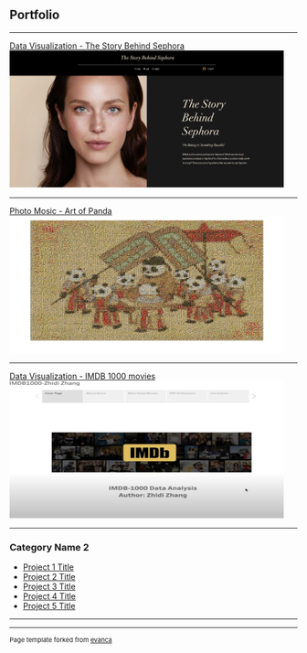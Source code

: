 ## Portfolio

---

[Data Visualization - The Story Behind Sephora](/sephora_page)
<img src="images/sephora_cover_page.png" width="480" height="240"/>

---

[Photo Mosic - Art of Panda](/artofPanda_page)
<img src="images/panda_cover_page.png" width="480" height="240"/>

---

[Data Visualization - IMDB 1000 movies](https://www.youtube.com/watch?v=JnYM0gnVbTU&t=28s)
<img src="images/imdb_cover_page.png" width="480" height="240"/>

---

### Category Name 2

- [Project 1 Title](http://example.com/)
- [Project 2 Title](http://example.com/)
- [Project 3 Title](http://example.com/)
- [Project 4 Title](http://example.com/)
- [Project 5 Title](http://example.com/)

---

---

<p style="font-size:11px">Page template forked from <a href="https://github.com/evanca/quick-portfolio">evanca</a></p>
<!-- Remove above link if you don't want to attibute -->
